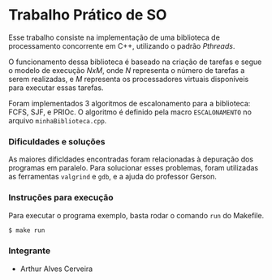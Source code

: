 # Trabalho Prático de SO

Esse trabalho consiste na implementação de uma biblioteca de processamento concorrente em C++, utilizando o padrão _Pthreads_.

O funcionamento dessa biblioteca é baseado na criação de tarefas e segue o modelo de execução _NxM_, onde _N_ representa o número de tarefas a serem realizadas, e _M_ representa os processadores virtuais disponíveis para executar essas tarefas.

Foram implementados 3 algoritmos de escalonamento para a biblioteca: FCFS, SJF, e PRIOc. O algoritmo é definido pela macro `ESCALONAMENTO` no arquivo `minhaBiblioteca.cpp`.  

### Dificuldades e soluções

As maiores dificldades encontradas foram relacionadas à depuração dos programas em paralelo. Para solucionar esses problemas, foram utilizadas as ferramentas `valgrind` e `gdb`, e a ajuda do professor Gerson. 

### Instruções para execução

Para executar o programa exemplo, basta rodar o comando `run` do Makefile.

```bash
$ make run
```

### Integrante
 * Arthur Alves Cerveira